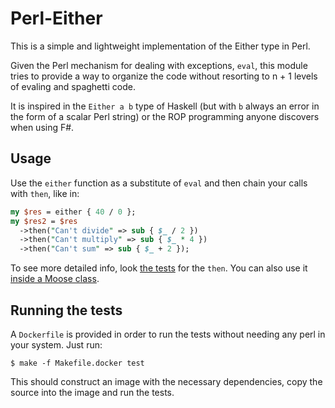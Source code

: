 # Perl-Either

This is a simple and lightweight implementation of the Either type in Perl.

Given the Perl mechanism for dealing with exceptions, `eval`, this
module tries to provide a way to organize the code without resorting
to n + 1 levels of evaling and spaghetti code.

It is inspired in the `Either a b` type of Haskell (but with `b` always an
error in the form of a scalar Perl string) or the ROP programming anyone
discovers when using F#.

## Usage

Use the `either` function as a substitute of `eval` and then
chain your calls with `then`, like in:

```perl
my $res = either { 40 / 0 };
my $res2 = $res
  ->then("Can't divide" => sub { $_ / 2 })
  ->then("Can't multiply" => sub { $_ * 4 })
  ->then("Can't sum" => sub { $_ + 2 });
```

To see more detailed info, look [the tests](t/Then.t) for the `then`.
You can also use it [inside a Moose class](t/Example.t).

## Running the tests

A `Dockerfile` is provided in order to run the tests without needing
any perl in your system. Just run:

```shell
$ make -f Makefile.docker test
```

This should construct an image with the necessary dependencies, copy
the source into the image and run the tests.
